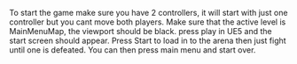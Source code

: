 To start the game make sure you have 2 controllers, it will start with just one controller but you cant move both players.
Make sure that the active level is MainMenuMap, the viewport should be black.
press play in UE5 and the start screen should appear.
Press Start to load in to the arena then just fight until one is defeated.
You can then press main menu and start over.
